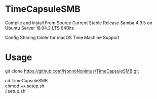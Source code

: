 # TimeCapsuleSMB
Compile and install From Source Current Stable Release Samba 4.9.5 on Ubuntu Server 18.04.2 LTS 64Bits

Config Sharing folder for macOS Time Machine Support

# Usage
git clone https://github.com/NonnoNonimus/TimeCapsuleSMB.git

cd TimeCapsuleSMB<br>
chmod +x setup.sh<br>
/.setup.sh
